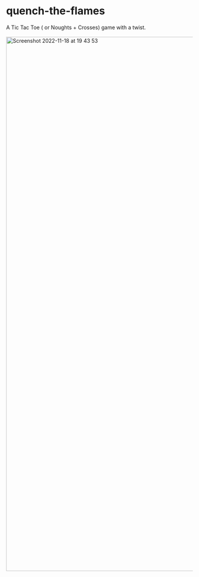 # quench-the-flames
A Tic Tac Toe ( or Noughts + Crosses) game with a twist.<br>
<br>
<img width="1440" alt="Screenshot 2022-11-18 at 19 43 53" src="https://user-images.githubusercontent.com/89931577/202789200-6f399aad-0d80-42a5-b373-d3dec03c83b9.png">


